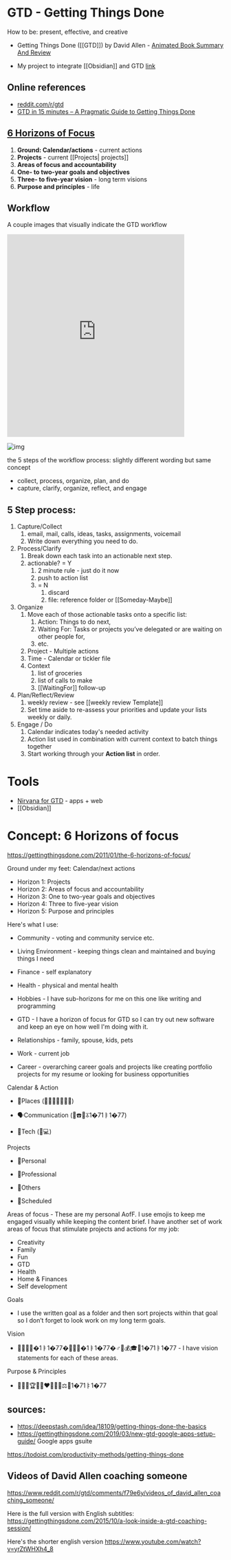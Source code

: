 # GTD - Getting Things Done

How to be:  present, effective, and creative

- Getting Things Done ([[GTD]]) by David Allen - [Animated Book Summary And Review](https://www.youtube.com/watch?v=gCswMsONkwY)

- My project to integrate [[Obsidian]] and GTD [link](https://github.com/chuckthenerd/GTD-obsidian)


## Online references
- [reddit.com/r/gtd](https://www.reddit.com/r/gtd/)
- [GTD in 15 minutes – A Pragmatic Guide to Getting Things Done](https://hamberg.no/gtd)

## [6 Horizons of Focus](https://gettingthingsdone.com/2011/01/the-6-horizons-of-focus/)
1. **Ground: Calendar/actions**  - current actions
2. **Projects**  - current [[Projects|  projects]]
3. **Areas of focus and accountability**  
4. **One- to two-year goals and objectives**  
5. **Three- to five-year vision**  - long term visions
6. **Purpose and principles** - life


## Workflow
A couple images that visually indicate the GTD workflow

<iframe  
	border=0
	frameborder=0
	height=470
	width=412
	src="https://cdn.lifehack.org/wp-content/uploads/2007/02/20070206-gtd-workflow.gif"></iframe>

![img](https://i.imgur.com/Nig5QRi.png)


the 5 steps of the workflow process:  slightly different wording but same concept
- collect, process, organize, plan, and do
- capture, clarify, organize, reflect, and engage

## 5 Step process:
1. Capture/Collect
	1. email, mail, calls, ideas, tasks, assignments, voicemail
	2. Write down everything you need to do.
2. Process/Clarify
	1. Break down each task into an actionable next step.
	2. actionable? = Y
		1. 2 minute rule - just do it now
		2. push to action list
		3. = N
			1. discard
			2. file:  reference folder or [[Someday-Maybe]]
3. Organize
	1. Move each of those actionable tasks onto a specific list: 
		1. Action: Things to do next, 
		2. Waiting For: Tasks or projects you’ve delegated or are waiting on other people for, 
		3. etc.
	2. Project -
	Multiple actions
	3. Time - 
		Calendar or tickler file
	1. Context
		1. list of groceries
		2. list of calls to make
		3. [[WaitingFor]] follow-up
4. Plan/Reflect/Review
	1. weekly review - see [[weekly review Template]]
	2. Set time aside to re-assess your priorities and update your lists weekly or daily.
5. Engage / Do
	1. Calendar indicates today's needed activity
	2. Action list used in combination with current context to batch things together
	3. Start working through your __Action list__ in order.


# Tools
- [Nirvana for GTD](https://www.nirvanahq.com/) - apps + web
- [[Obsidian]]

# Concept:  6 Horizons of focus
https://gettingthingsdone.com/2011/01/the-6-horizons-of-focus/

Ground under my feet: Calendar/next actions
- Horizon 1: Projects
- Horizon 2: Areas of focus and accountability
- Horizon 3: One to two-year goals and objectives
- Horizon 4: Three to five-year vision
- Horizon 5: Purpose and principles	


Here's what I use:

* Community - voting and community service etc.

* Living Environment - keeping things clean and maintained and buying things I need

* Finance - self explanatory

* Health - physical and mental health

* Hobbies - I have sub-horizons for me on this one like writing and programming

* GTD - I have a horizon of focus for GTD so I can try out new software and keep an eye on how well I'm doing with it.

* Relationships - family, spouse, kids, pets

* Work - current job

* Career - overarching career goals and projects like creating portfolio projects for my resume or looking for business opportunities


Calendar & Action


- 📍Places (🌳🏡🚗🛒🕋🚛🏢)

- 🗣Communication (👤☎️📧⏄1�71ￄ1�77)

- 📡Tech (📱💻)


Projects

- 📘Personal

- 📕Professional

- 📙Others

- 📙Scheduled

Areas of focus - These are my personal AofF. I use emojis to keep me engaged visually while keeping the content brief. I have another set of work areas of focus that stimulate projects and actions for my job:

- Creativity
- Family
- Fun
- GTD
- Health
- Home & Finances
- Self development


Goals

- I use the written goal as a folder and then sort projects within that goal so I don’t forget to look work on my long term goals.

Vision

- 🔮🎉👨‍👩�1ￄ1�77�👧🧘🏻�1ￄ1�77�♂️🏡💰🎓👄1�71ￄ1�77 - I have vision statements for each of these areas. 

Purpose & Principles

- 🧗🏻‍♂️🏆🥋😁❤️🙏🏻🌱⚖️🔄1�71ￄ1�77



## sources:
- https://deepstash.com/idea/18109/getting-things-done-the-basics
- https://gettingthingsdone.com/2019/03/new-gtd-google-apps-setup-guide/ Google apps gsuite

https://todoist.com/productivity-methods/getting-things-done


## Videos of David Allen coaching someone

https://www.reddit.com/r/gtd/comments/f79e6y/videos_of_david_allen_coaching_someone/

Here is the full version with English subtitles: https://gettingthingsdone.com/2015/10/a-look-inside-a-gtd-coaching-session/

Here's the shorter english version https://www.youtube.com/watch?v=yrZtWHXh4_8